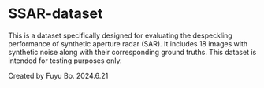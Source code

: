 # SSAR-dataset

This is a dataset specifically designed for evaluating the despeckling performance of synthetic aperture radar (SAR). 
It includes 18 images with synthetic noise along with their corresponding ground truths. This dataset is intended for testing purposes only. 


Created by Fuyu Bo.
2024.6.21
